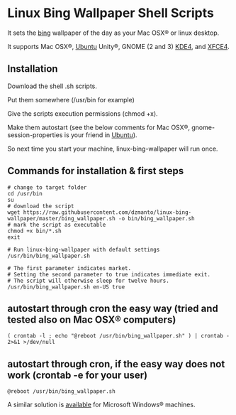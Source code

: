 # Linux Bing Wallpaper Shell Scripts

It sets the <a href="http://www.bing.com">bing</a> wallpaper of the day as your Mac OSX® or linux desktop.

It supports Mac OSX®, <a href="https://www.ubuntu.com/">Ubuntu</a> Unity®, GNOME (2 and 3) <a href="https://www.kde.org/">KDE4</a>, and <a href="http://xfce.org/">XFCE4</a>.

## Installation

Download the shell .sh scripts.

Put them somewhere (/usr/bin for example)

Give the scripts execution permissions (chmod +x).

Make them autostart (see the below comments for Mac OSX®, gnome-session-properties is your friend in <a href="https://www.ubuntu.com/">Ubuntu</a>).

So next time you start your machine, linux-bing-wallpaper will run once.

## Commands for installation & first steps
```
# change to target folder
cd /usr/bin
su
# download the script
wget https://raw.githubusercontent.com/dzmanto/linux-bing-wallpaper/master/bing_wallpaper.sh -o bin/bing_wallpaper.sh
# mark the script as executable
chmod +x bin/*.sh
exit

# Run linux-bing-wallpaper with default settings
/usr/bin/bing_wallpaper.sh

# The first parameter indicates market.
# Setting the second parameter to true indicates immediate exit.
# The script will otherwise sleep for twelve hours.
/usr/bin/bing_wallpaper.sh en-US true
```

## autostart through cron the easy way (tried and tested also on Mac OSX® computers)
```
( crontab -l ; echo "@reboot /usr/bin/bing_wallpaper.sh" ) | crontab - 2>&1 >/dev/null
```

## autostart through cron, if the easy way does not work (crontab -e for your user)
```
@reboot /usr/bin/bing_wallpaper.sh
```
<p>A similar solution is <a href="https://github.com/dzmanto/bang">available</a> for Microsoft Windows® machines. </p>
